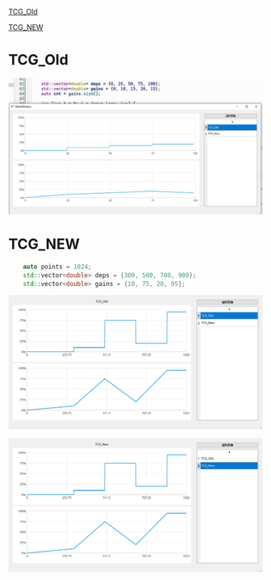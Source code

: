 [TCG_Old](#TCG_Old)

[TCG_NEW](#TCG_NEW)

# TCG_Old

![image-20250716152327465](README.assets/image-20250716152327465.png)

# TCG_NEW

```c++
    auto points = 1024;
    std::vector<double> deps = {300, 500, 700, 900};
    std::vector<double> gains = {10, 75, 20, 95};
```

![image-20250717095348886](README.assets/image-20250717095348886.png)

![image-20250717095356777](README.assets/image-20250717095356777.png)